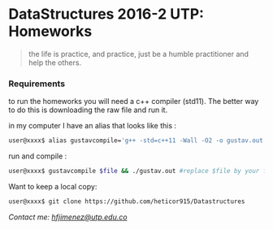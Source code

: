 # DataStructures 2016-2 UTP: Homeworks

>the life is practice, and practice, just be a humble practitioner and help the others.

### Requirements
to run the homeworks you will need a c++ compiler (std11). The better way to do this is downloading  the raw file and run it.

in my computer I have an alias that looks like this :
```sh
user@xxxx$ alias gustavcompile='g++ -std=c++11 -Wall -O2 -o gustav.out'
```

run and compile :

```sh
user@xxxx$ gustavcompile $file && ./gustav.out #replace $file by your file.
```
Want to keep a local copy:
```sh
user@xxxx$ git clone https://github.com/heticor915/Datastructures
```

*Contact me:  hfjimenez@utp.edu.co*
